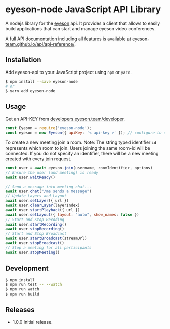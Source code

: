 
# eyeson-node JavaScript API Library

A nodejs library for the [eyeson](https://www.eyeson.com) api. It provides a
client that allows to easily build applications that can start and manage
eyeson video conferences.

A full API documentation including all features is available at
[eyeson-team.github.io/api/api-reference/](https://eyeson-team.github.io/api/api-reference/).

## Installation

Add eyeson-api to your JavaScript project using `npm` or `yarn`.

```sh
$ npm install --save eyeson-node
# or
$ yarn add eyeson-node
```

## Usage

Get an API-KEY from
[developers.eyeson.team/developer](https://developers.eyeson.team/developer).

```JavaScript
const Eyeson = require('eyeson-node');
const eyeson = new Eyeson({ apiKey: '< api-key >' }); // configure to use your api key
```

To create a new meeting join a room. Note: The string typed identifier `id`
represents which room to join. Users joining the same room-id will be
connected. If you do not specify an identifier, there will be a new meeting
created with every join request.

```js
const user = await eyeson.join(username, roomIdentifier, options)
// Ensure the user (and meeting) is ready
await user.waitReady()

// Send a message into meeting chat...
await user.chat("/me sends a message")
// Update Layers and Layout
await user.setLayer({ url })
await user.clearLayer(layerIndex)
await user.startPlayback({ url })
await user.setLayout({ layout: "auto", show_names: false })
// Start and Stop Recoding
await user.startRecording()
await user.stopRecording()
// Start and Stop Broadcast
await user.startBroadcast(streamUrl)
await user.stopBroadcast()
// Stop a meeting for all participants
await user.stopMeeting()
```

## Development

```sh
$ npm install
$ npm run test -- --watch
$ npm run watch
$ npm run build
```

## Releases

- 1.0.0 Initial release.
